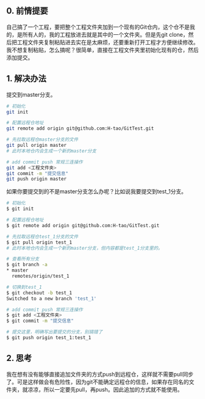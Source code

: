 ## 0. 前情提要

自己搞了一个工程，要把整个工程文件夹加到一个现有的Git仓内，这个仓不是我的，是所有人的，我的工程放进去就是其中的一个文件夹。但是先git clone，然后把工程文件夹复制粘贴进去实在是太麻烦，还要重新打开工程才方便继续修改。我不想复制粘贴，怎么搞呢？很简单，直接在工程文件夹里初始化现有的仓，然后添加提交。

## 1. 解决办法

提交到master分支。

```bash
# 初始化
git init

# 配置远程仓地址
git remote add origin git@github.com:H-tao/GitTest.git

# 先拉取远程仓master分支的文件
git pull origin master
# 此时本地仓内会生成一个新的master分支

# add commit push 常规三连操作
git add <工程文件夹>
git commit -m "提交信息"
git push origin master
```

如果你要提交到的不是master分支怎么办呢？比如说我要提交到test_1分支。

```bash
# 初始化
$ git init

# 配置远程仓地址
$ git remote add origin git@github.com:H-tao/GitTest.git

# 先拉取远程仓test_1分支的文件
$ git pull origin test_1
# 此时本地仓内会生成一个新的master分支，但内容都是test_1分支里的。

# 查看所有分支
$ git branch -a
* master
  remotes/origin/test_1

# 切换到test_1
$ git checkout -b test_1
Switched to a new branch 'test_1'

# add commit push 常规三连操作
$ git add <工程文件夹>
$ git commit -m "提交信息"

# 提交这里，明确写出要提交的分支，别搞错了
$ git push origin test_1:test_1
```

## 2. 思考

我在想有没有能够直接追加文件夹的方式push到远程仓，这样就不需要pull同步了。可是这样做会有危险性，因为git不能确定远程仓的信息，如果存在同名的文件夹，就凉凉，所以一定要先pull，再push。因此追加的方式就不能使用。

